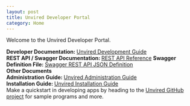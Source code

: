 ```yaml
---
layout: post
title: Unvired Developer Portal
category: Home
---
```


Welcome to the Unvired Developer Portal.

<div class="message">
<strong>Developer Documentation: </strong><a href="https://unvired.atlassian.net/wiki/display/DG" target="_blank">Unvired Development Guide</a>
<br>
<strong>REST API / Swagger Documentation: </strong><a href="http://developer.unvired.com/docs/REST/" target="_blank">REST API Reference</a>
<strong>Swagger Definition File: </strong><a href="http://developer.unvired.com/docs/REST/swagger.json" target="_blank">Swagger REST API JSON Definition</a>
</div>

<div class="message">
<strong>Other Documents</strong>
<br>
<strong>Administration Guide: </strong><a href="https://unvired.atlassian.net/wiki/display/UAG" target="_blank">Unvired Administration Guide</a>
<br>
<strong>Installation Guide: </strong><a href="https://unvired.atlassian.net/wiki/display/IG" target="_blank">Unvired Installation Guide</a>
</div>

<div class="message">
Make a quickstart in developing apps by heading to the <a href="https://github.com/unvired">Unvired GitHub project</a> for sample programs and more.
</div>